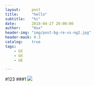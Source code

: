 ---layout:     posttitle:      "hello"subtitle:   "hi"date:       2018-04-27 20:00:00author:     "Hux"header-img: "img/post-bg-re-vs-ng2.jpg"header-mask: 0.3catalog:    truetags:    - UI    - UX    - UE---#123###1![](https://image.uisdc.com/wp-content/uploads/2018/04/uisdc-zh-20180426-3.jpg)